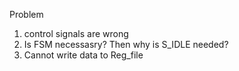 Problem
1. control signals are wrong
2. Is FSM necessasry? Then why is S_IDLE needed?
3. Cannot write data to Reg_file
